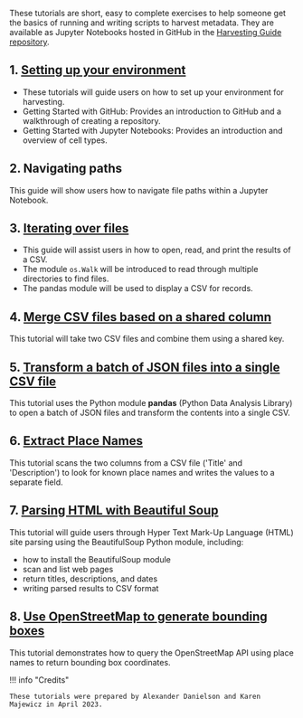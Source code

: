 These tutorials are short, easy to complete exercises to help someone get the basics of running and writing scripts to harvest metadata. They are available as Jupyter Notebooks hosted in GitHub in the [Harvesting Guide repository](https://github.com/geobtaa/harvesting-guide).

## 1. [Setting up your environment](https://github.com/geobtaa/harvesting-guide/tree/main/tutorials/T-01_setting-up)

* These tutorials will guide users on how to set up your environment for harvesting.
* Getting Started with GitHub: Provides an introduction to GitHub and a walkthrough of creating a repository.
* Getting Started with Jupyter Notebooks: Provides an introduction and overview of cell types.

## 2. Navigating paths

This guide will show users how to navigate file paths within a Jupyter Notebook.

## 3. [Iterating over files](https://github.com/geobtaa/harvesting-guide/tree/main/tutorials/T-03_iterating-files)

* This guide will assist users in how to open, read, and print the results of a CSV.
* The module `os.Walk` will be introduced to read through multiple directories to find files.
* The pandas module will be used to display a CSV for records.

## 4. [Merge CSV files based on a shared column](https://github.com/geobtaa/harvesting-guide/tree/main/tutorials/T-04_merge-csv-files)

This tutorial will take two CSV files and combine them using a shared key.

## 5. [Transform a batch of JSON files into a single CSV file](https://github.com/geobtaa/harvesting-guide/tree/main/tutorials/T-05_json-to-csv)

This tutorial uses the Python module **pandas** (Python Data Analysis Library) to open a batch of JSON files and transform the contents into a single CSV.

## 6. [Extract Place Names](https://github.com/geobtaa/harvesting-guide/tree/main/tutorials/T-06_extract-place-names)

This tutorial scans the two columns from a CSV file ('Title' and 'Description') to look for known place names and writes the values to a separate field.


## 7. [Parsing HTML with Beautiful Soup](https://github.com/geobtaa/harvesting-guide/tree/main/tutorials/T-07_parsing-html-beautiful-soup)

This tutorial will guide users through Hyper Text Mark-Up Language (HTML) site parsing using the BeautifulSoup Python module, including:

* how to install the BeautifulSoup module
* scan and list web pages
* return titles, descriptions, and dates
* writing parsed results to CSV format

## 8. [Use OpenStreetMap to generate bounding boxes](https://github.com/geobtaa/harvesting-guide/tree/main/tutorials/T-08_bboxes-from-osm)

This tutorial demonstrates how to query the OpenStreetMap API using place names to return bounding box coordinates.

!!! info "Credits"

	These tutorials were prepared by Alexander Danielson and Karen Majewicz in April 2023.
